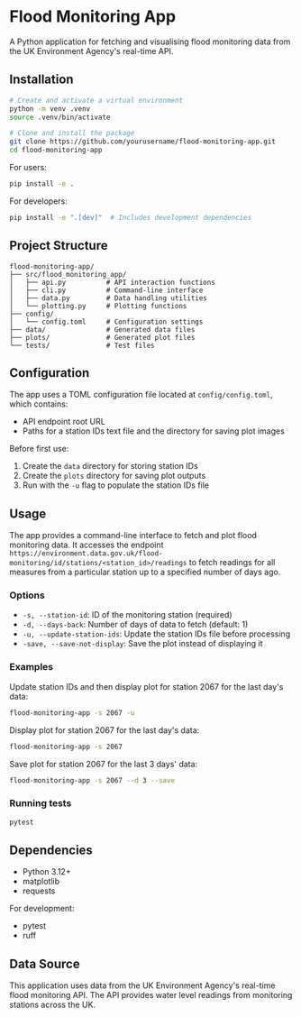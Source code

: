 # Flood Monitoring App

A Python application for fetching and visualising flood monitoring data from the UK Environment Agency's real-time API.

## Installation


```bash
# Create and activate a virtual environment
python -m venv .venv
source .venv/bin/activate

# Clone and install the package
git clone https://github.com/yourusername/flood-monitoring-app.git
cd flood-monitoring-app
```

For users:
```bash
pip install -e .
```

For developers:
```bash
pip install -e ".[dev]"  # Includes development dependencies
```

## Project Structure

```
flood-monitoring-app/
├── src/flood_monitoring_app/
│   ├── api.py          # API interaction functions
│   ├── cli.py          # Command-line interface
│   ├── data.py         # Data handling utilities
│   └── plotting.py     # Plotting functions
├── config/
│   └── config.toml     # Configuration settings
├── data/               # Generated data files
├── plots/              # Generated plot files
└── tests/              # Test files
```

## Configuration

The app uses a TOML configuration file located at `config/config.toml`, which contains:
- API endpoint root URL
- Paths for a station IDs text file and the directory for saving plot images

Before first use:
1. Create the `data` directory for storing station IDs
2. Create the `plots` directory for saving plot outputs
3. Run with the `-u` flag to populate the station IDs file


## Usage

The app provides a command-line interface to fetch and plot flood monitoring data. 
It accesses the endpoint `https://environment.data.gov.uk/flood-monitoring/id/stations/<station_id>/readings` to fetch readings for all measures from a particular station up to a specified number of days ago.

### Options

- `-s, --station-id`: ID of the monitoring station (required)
- `-d, --days-back`: Number of days of data to fetch (default: 1)
- `-u, --update-station-ids`: Update the station IDs file before processing
- `-save, --save-not-display`: Save the plot instead of displaying it

### Examples

Update station IDs and then display plot for station 2067 for the last day's data:

```bash
flood-monitoring-app -s 2067 -u
```

Display plot for station 2067 for the last day's data:

```bash
flood-monitoring-app -s 2067
```

Save plot for station 2067 for the last 3 days' data:

```bash
flood-monitoring-app -s 2067 --d 3 --save
```


### Running tests

```bash
pytest
```



## Dependencies

- Python 3.12+
- matplotlib
- requests

For development:
- pytest
- ruff

## Data Source

This application uses data from the UK Environment Agency's real-time flood monitoring API. The API provides water level readings from monitoring stations across the UK.


    